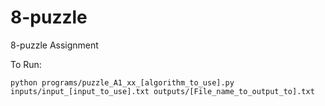 # 8-puzzle
8-puzzle Assignment

To Run:
```
python programs/puzzle_A1_xx_[algorithm_to_use].py inputs/input_[input_to_use].txt outputs/[File_name_to_output_to].txt
```

